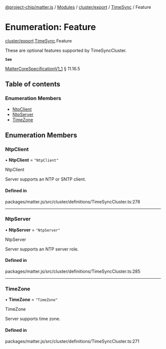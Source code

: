 [@project-chip/matter.js](../README.md) / [Modules](../modules.md) / [cluster/export](../modules/cluster_export.md) / [TimeSync](../modules/cluster_export.TimeSync.md) / Feature

# Enumeration: Feature

[cluster/export](../modules/cluster_export.md).[TimeSync](../modules/cluster_export.TimeSync.md).Feature

These are optional features supported by TimeSyncCluster.

**`See`**

[MatterCoreSpecificationV1_1](../interfaces/spec_export.MatterCoreSpecificationV1_1.md) § 11.16.5

## Table of contents

### Enumeration Members

- [NtpClient](cluster_export.TimeSync.Feature.md#ntpclient)
- [NtpServer](cluster_export.TimeSync.Feature.md#ntpserver)
- [TimeZone](cluster_export.TimeSync.Feature.md#timezone)

## Enumeration Members

### NtpClient

• **NtpClient** = ``"NtpClient"``

NtpClient

Server supports an NTP or SNTP client.

#### Defined in

packages/matter.js/src/cluster/definitions/TimeSyncCluster.ts:278

___

### NtpServer

• **NtpServer** = ``"NtpServer"``

NtpServer

Server supports an NTP server role.

#### Defined in

packages/matter.js/src/cluster/definitions/TimeSyncCluster.ts:285

___

### TimeZone

• **TimeZone** = ``"TimeZone"``

TimeZone

Server supports time zone.

#### Defined in

packages/matter.js/src/cluster/definitions/TimeSyncCluster.ts:271
